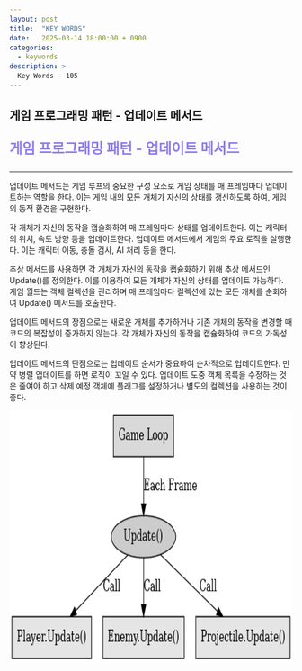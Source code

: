 ```yaml
---
layout: post
title:  "KEY WORDS"
date:   2025-03-14 18:00:00 + 0900
categories:
  - keywords
description: >
  Key Words - 105
---
```

## 게임 프로그래밍 패턴 - 업데이트 메서드

<p style = "color:#8f7cee; font-size:25px; font-weight:bold">
게임 프로그래밍 패턴 - 업데이트 메서드
</p>

---

업데이트 메서드는 게임 루프의 중요한 구성 요소로 게임 상태를 매 프레임마다 업데이트하는 역할을 한다. 이는 게임 내의 모든 개체가 자신의 상태를 갱신하도록 하여, 게임의 동적 환경을 구현한다. 

각 개체가 자신의 동작을 캡슐화하여 매 프레임마다 상태를 업데이트한다. 이는 캐릭터의 위치, 속도 방향 등을 업데이트한다. 업데이트 메서드에서 게임의 주요 로직을 실행한다. 이는 캐릭터 이동, 충돌 검사, AI 처리 등을 한다.

추상 메서드를 사용하면 각 개체가 자신의 동작을 캡슐화하기 위해 추상 메서드인 Update()를 정의한다. 이를 이용하여 모든 개체가 자신의 상태를 업데이트 가능하다. 게임 월드는 객체 컬렉션을 관리하며 매 프레임마다 컬렉션에 있는 모든 개체를 순회하여 Update() 메서드를 호출한다.

업데이트 메서드의 장점으로는 새로운 개체를 추가하거나 기존 개체의 동작을 변경할 때 코드의 복잡성이 증가하지 않는다. 각 개체가 자신의 동작을 캡슐화하여 코드의 가독성이 향상된다.

업데이트 메서드의 단점으로는 업데이트 순서가 중요하여 순차적으로 업데이트한다. 만약 병렬 업데이트를 하면 로직이 꼬일 수 있다. 업데이트 도중 객체 목록을 수정하는 것은 줄여야 하고 삭제 예정 객체에 플래그를 설정하거나 별도의 컬렉션을 사용하는 것이 좋다.

<img src = "../../assets/img/keywords/IMG_k105_1.png" width = "1800" height = "450">

<br/>

